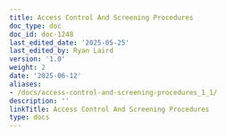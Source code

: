 ```yaml
---
title: Access Control And Screening Procedures
doc_type: doc
doc_id: doc-1248
last_edited_date: '2025-05-25'
last_edited_by: Ryan Laird
version: '1.0'
weight: 2
date: '2025-06-12'
aliases:
- /docs/access-control-and-screening-procedures_1_1/
description: ''
linkTitle: Access Control And Screening Procedures
type: docs
---
```


<!-- Unsupported block type: table_of_contents -->

<!-- Unsupported block type: unsupported -->
